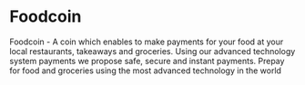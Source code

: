 # Foodcoin
Foodcoin - A coin which enables to make payments for your food at your local restaurants, takeaways and groceries. 
Using our advanced technology system payments we propose safe, secure and instant payments. 
Prepay for food and groceries using the most advanced technology in the world
